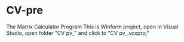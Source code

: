 # CV-pre
The Matrix Calculator Program
This is Winform project, open in Visual Studio, open folder "CV pv_" and click to "CV pv_.vcxproj"
